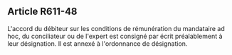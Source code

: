 Article R611-48
----
L'accord du débiteur sur les conditions de rémunération du mandataire ad hoc, du
conciliateur ou de l'expert est consigné par écrit préalablement à leur
désignation. Il est annexé à l'ordonnance de désignation.
